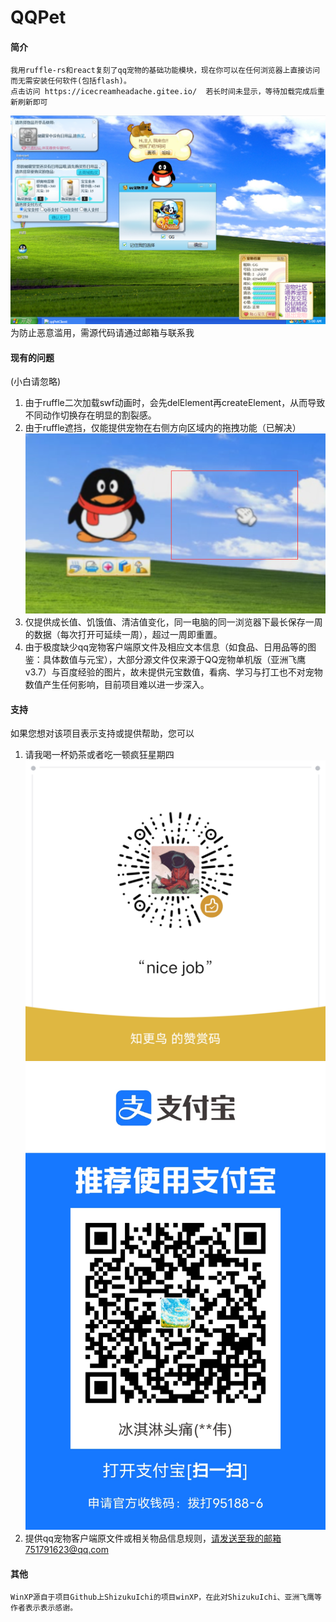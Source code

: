 # QQPet

#### 简介
    我用ruffle-rs和react复刻了qq宠物的基础功能模块，现在你可以在任何浏览器上直接访问而无需安装任何软件(包括flash)。
    点击访问 https://icecreamheadache.gitee.io/  若长时间未显示，等待加载完成后重新刷新即可
![contents](./1.png)
    为防止恶意滥用，需源代码请通过邮箱与联系我

#### 现有的问题
(小白请忽略)
1. 由于ruffle二次加载swf动画时，会先delElement再createElement，从而导致不同动作切换存在明显的割裂感。
2. 由于ruffle遮挡，仅能提供宠物在右侧方向区域内的拖拽功能（已解决）
![contents](./2.png)
3. 仅提供成长值、饥饿值、清洁值变化，同一电脑的同一浏览器下最长保存一周的数据（每次打开可延续一周），超过一周即重置。
4. 由于极度缺少qq宠物客户端原文件及相应文本信息（如食品、日用品等的图鉴：具体数值与元宝），大部分源文件仅来源于QQ宠物单机版（亚洲飞鹰 v3.7）与百度经验的图片，故未提供元宝数值，看病、学习与打工也不对宠物数值产生任何影响，目前项目难以进一步深入。

#### 支持
如果您想对该项目表示支持或提供帮助，您可以
1.  请我喝一杯奶茶或者吃一顿疯狂星期四
![contents](./3.png) ![contents](./4.jpg)
2.  提供qq宠物客户端原文件或相关物品信息规则，请发送至我的邮箱751791623@qq.com

#### 其他
    WinXP源自于项目Github上ShizukuIchi的项目winXP，在此对ShizukuIchi、亚洲飞鹰等作者表示表示感谢。
